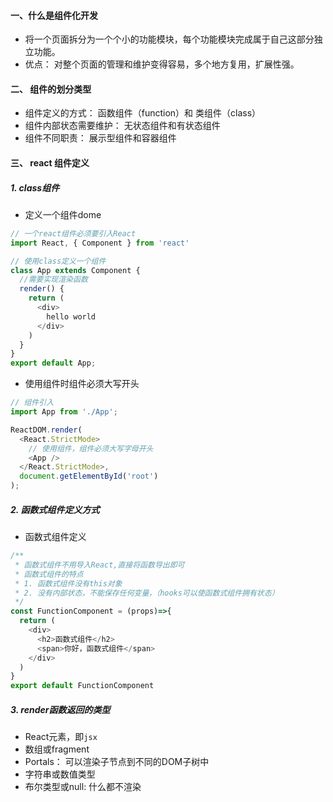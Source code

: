 #### 一、什么是组件化开发

* 将一个页面拆分为一个个小的功能模块，每个功能模块完成属于自己这部分独立功能。
* 优点： 对整个页面的管理和维护变得容易，多个地方复用，扩展性强。

#### 二、 组件的划分类型

* 组件定义的方式： 函数组件（function）和 类组件（class）
* 组件内部状态需要维护： 无状态组件和有状态组件
* 组件不同职责： 展示型组件和容器组件

#### 三、 react 组件定义

##### 1. class组件

* 定义一个组件dome

```js
// 一个react组件必须要引入React
import React, { Component } from 'react'

// 使用class定义一个组件
class App extends Component {
  //需要实现渲染函数
  render() {
    return (
      <div>
        hello world
      </div>
    )
  }
}
export default App;
```

* 使用组件时组件必须大写开头

```js
// 组件引入
import App from './App';

ReactDOM.render(
  <React.StrictMode>
 	// 使用组件，组件必须大写字母开头   
    <App />
  </React.StrictMode>,
  document.getElementById('root')
);
```



##### 2. 函数式组件定义方式

* 函数式组件定义

```js
/**
 * 函数式组件不用导入React,直接将函数导出即可
 * 函数式组件的特点
 * 1. 函数式组件没有this对象
 * 2. 没有内部状态，不能保存任何变量，（hooks可以使函数式组件拥有状态）
 */
const FunctionComponent = (props)=>{
  return (
    <div>
      <h2>函数式组件</h2>
      <span>你好，函数式组件</span>
    </div>
  )
}
export default FunctionComponent
```



##### 3. render函数返回的类型

* React元素，即`jsx`
* 数组或fragment
* Portals： 可以渲染子节点到不同的DOM子树中
* 字符串或数值类型
* 布尔类型或null: 什么都不渲染



